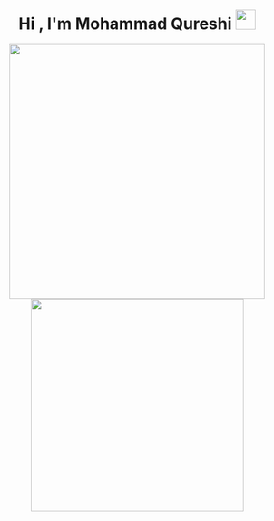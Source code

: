 <h1 align="center"><b>Hi , I'm Mohammad Qureshi </b><img src="https://media.giphy.com/media/hvRJCLFzcasrR4ia7z/giphy.gif" width="35"></h1>

<div align="center">

<img src="https://github-readme-stats.vercel.app/api?username=ms-q-14&count_private=true&theme=chartreuse-dark&show_icons=true" width="450"/>

<img src="https://github-readme-stats.vercel.app/api/top-langs?username=ms-q-14&show_icons=true&locale=en&layout=compact&line_height=20&theme=chartreuse-dark" width="375" />


